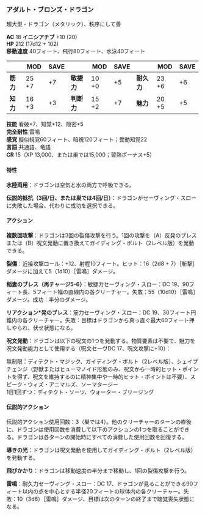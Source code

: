 ### アダルト・ブロンズ・ドラゴン
超大型・ドラゴン（メタリック）、秩序にして善

**AC** 18 **イニシアチブ** +10 (20)  
**HP** 212 (17d12 + 102)  
**移動速度** 40フィート、飛行80フィート、水泳40フィート

|      | MOD | SAVE |      | MOD | SAVE |      | MOD | SAVE |
|------|-----|------|------|-----|------|------|-----|------|
| **筋力** | 25 +7 | +7 | **敏捷力** | 10 +0 | +5 | **耐久力** | 23 +6 | +6 |
| **知力** | 16 +3 | +3 | **判断力** | 15 +2 | +7 | **魅力** | 20 +5 | +5 |

**技能** 看破+7、知覚+12、隠密+5  
**完全耐性** 雷鳴  
**感覚** 擬似視覚60フィート、暗視120フィート；受動知覚22  
**言語** 共通語、竜語  
**CR** 15（XP 13,000、または巣では15,000；習熟ボーナス+5）

#### 特性

**水陸両用**：ドラゴンは空気と水の両方で呼吸できる。

**伝説的抵抗（3回/日、または巣では4回/日）**：ドラゴンがセーヴィング・スローに失敗した場合、代わりに成功を選択できる。

#### アクション

**複数回攻撃**：ドラゴンは3回の裂傷攻撃を行う。1回の攻撃を（A）反発のブレスまたは（B）呪文発動に置き換えてガイディング・ボルト（2レベル版）を発動できる。

**裂傷**：近接攻撃ロール：+12、射程10フィート。ヒット：16（2d8 + 7）［斬撃］ダメージに加えて5（1d10）［雷鳴］ダメージ。

**稲妻のブレス（再チャージ5-6）**：敏捷力セーヴィング・スロー：DC 19、90フィート長、5フィート幅の直線内の各クリーチャー。失敗：55（10d10）［雷鳴］ダメージ。成功：半分のダメージ。

**リアクション*発のブレス**：筋力セーヴィング・スロー：DC 19、30フィート円錐内の各クリーチャー。失敗：目標はドラゴンから真っ直ぐ最大60フィート押しやられ、伏せ状態になる。

**呪文発動**：ドラゴンは以下の呪文の1つを発動する。物質要素は不要で、魅力を呪文発動能力として使用する（呪文セーヴDC 17、呪文攻撃に+10）：

無制限：ディテクト・マジック、ガイディング・ボルト（2レベル版）、シェイプチェンジ（野獣またはヒューマノイド形態のみ、呪文から一時的ヒット・ポイントを得ず、呪文を維持するのに精神集中や一時的ヒット・ポイントは不要）、スピーク・ウィズ・アニマルズ、ソーマタージー  
1日1回ずつ：ディテクト・ソーツ、ウォーター・ブリージング

#### 伝説的アクション

伝説的アクション使用回数：3（巣では4）。他のクリーチャーのターンの直後に、ドラゴンは使用回数を消費して以下のアクションの1つを取ることができる。ドラゴンは各ターンの開始時にすべての消費した使用回数を回復する。

**導きの光**：ドラゴンは呪文発動を使用してガイディング・ボルト（2レベル版）を発動する。

**飛びかかり**：ドラゴンは移動速度の半分まで移動し、1回の裂傷攻撃を行う。

**雷鳴**：耐久力セーヴィング・スロー：DC 17、ドラゴンが見ることができる90フィート以内の点を中心とする半径20フィートの球体内の各クリーチャー。失敗：10（3d6）［雷鳴］ダメージ、目標は次のターンの終了まで聴覚喪失状態になる。